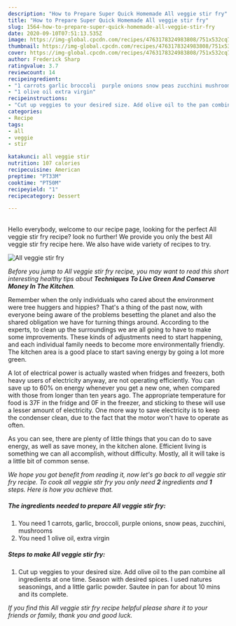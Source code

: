 ```yaml
---
description: "How to Prepare Super Quick Homemade All veggie stir fry"
title: "How to Prepare Super Quick Homemade All veggie stir fry"
slug: 1564-how-to-prepare-super-quick-homemade-all-veggie-stir-fry
date: 2020-09-10T07:51:13.535Z
image: https://img-global.cpcdn.com/recipes/4763178324983808/751x532cq70/all-veggie-stir-fry-recipe-main-photo.jpg
thumbnail: https://img-global.cpcdn.com/recipes/4763178324983808/751x532cq70/all-veggie-stir-fry-recipe-main-photo.jpg
cover: https://img-global.cpcdn.com/recipes/4763178324983808/751x532cq70/all-veggie-stir-fry-recipe-main-photo.jpg
author: Frederick Sharp
ratingvalue: 3.7
reviewcount: 14
recipeingredient:
- "1 carrots garlic broccoli  purple onions snow peas zucchini mushrooms"
- "1 olive oil extra virgin"
recipeinstructions:
- "Cut up veggies to your desired size. Add olive oil to the pan combine all ingredients at one time.  Season with desired spices. I used  natures seasonings,  and a little garlic powder.  Sautee in pan for about 10 mins and its complete."
categories:
- Recipe
tags:
- all
- veggie
- stir

katakunci: all veggie stir 
nutrition: 107 calories
recipecuisine: American
preptime: "PT33M"
cooktime: "PT50M"
recipeyield: "1"
recipecategory: Dessert

---
```

<br>
Hello everybody, welcome to our recipe page, looking for the perfect All veggie stir fry recipe? look no further! We provide you only the best All veggie stir fry recipe here. We also have wide variety of recipes to try.
<br>


![All veggie stir fry](https://img-global.cpcdn.com/recipes/4763178324983808/751x532cq70/all-veggie-stir-fry-recipe-main-photo.jpg)

<i>Before you jump to All veggie stir fry recipe, you may want to read this short interesting healthy tips about 
<strong>Techniques To Live Green And Conserve Money In The Kitchen</strong>.</i>
</br>

Remember when the only individuals who cared about the environment were tree huggers and hippies? That's a thing of the past now, with everyone being aware of the problems besetting the planet and also the shared obligation we have for turning things around. According to the experts, to clean up the surroundings we are all going to have to make some improvements. These kinds of adjustments need to start happening, and each individual family needs to become more environmentally friendly. The kitchen area is a good place to start saving energy by going a lot more green.

A lot of electrical power is actually wasted when fridges and freezers, both heavy users of electricity anyway, are not operating efficiently. You can save up to 60% on energy whenever you get a new one, when compared with those from longer than ten years ago. The appropriate temperature for food is 37F in the fridge and 0F in the freezer, and sticking to these will use a lesser amount of electricity. One more way to save electricity is to keep the condenser clean, due to the fact that the motor won't have to operate as often.

As you can see, there are plenty of little things that you can do to save energy, as well as save money, in the kitchen alone. Efficient living is something we can all accomplish, without difficulty. Mostly, all it will take is a little bit of common sense.


<i>We hope you got benefit from reading it, now let's go back to all veggie stir fry recipe. To cook all veggie stir fry you only need <strong>2</strong> ingredients and <strong>1</strong> steps. Here is how you achieve that.
</i>

##### The ingredients needed to prepare All veggie stir fry:

1. You need 1 carrots, garlic, broccoli,  purple onions, snow peas, zucchini, mushrooms
1. You need 1 olive oil, extra virgin


##### Steps to make All veggie stir fry:

1. Cut up veggies to your desired size. Add olive oil to the pan combine all ingredients at one time.  Season with desired spices. I used  natures seasonings,  and a little garlic powder.  Sautee in pan for about 10 mins and its complete.


<i>If you find this All veggie stir fry recipe helpful please share it to your friends or family, thank you and good luck.</i>

